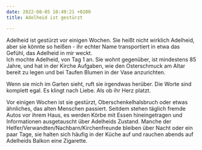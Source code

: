 ```yaml
---
date: 2022-08-05 10:49:21 +0200
title: Adelheid ist gestürzt

---
```

Adelheid ist gestürzt vor einigen Wochen. Sie heißt nicht wirklich Adelheid, aber sie könnte so heißen - ihr echter Name transportiert  in etwa das Gefühl, das Adelheid in mir weckt.  
Ich mochte Adelheid, von Tag 1 an. Sie wohnt gegenüber, ist mindestens 85 Jahre, und hat in der Kirche Aufgaben, wie den Osterschmuck am Altar bereit zu legen und bei Taufen Blumen in der Vase anzurichten.

Wenn sie mich im Garten sieht, ruft sie irgendwas herüber. Die Worte sind komplett egal. Es klingt nach Liebe. Als ob ihr Herz platzt.

Vor einigen Wochen ist sie gestürzt, Oberschenkelhalsbruch oder etwas ähnliches, das alten Menschen passiert. Seitdem stehen täglich fremde Autos vor ihrem Haus, es werden Körbe mit Essen hineingetragen und Informationen ausgetauscht über Adelheids Zustand. Manche der Helfer/Verwandten/Nachbarn/Kirchenfreunde bleiben über Nacht oder ein paar Tage, sie halten sich häufig in der Küche auf und rauchen abends auf Adelheids Balkon eine Zigarette. 
